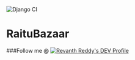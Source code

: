 ![Django CI](https://github.com/revanth-reddy/Raitubazaar/workflows/Django%20CI/badge.svg)
# RaituBazaar


###Follow me @ [![Revanth Reddy's DEV Profile](https://d2fltix0v2e0sb.cloudfront.net/dev-badge.svg)](https://dev.to/revanthreddy)